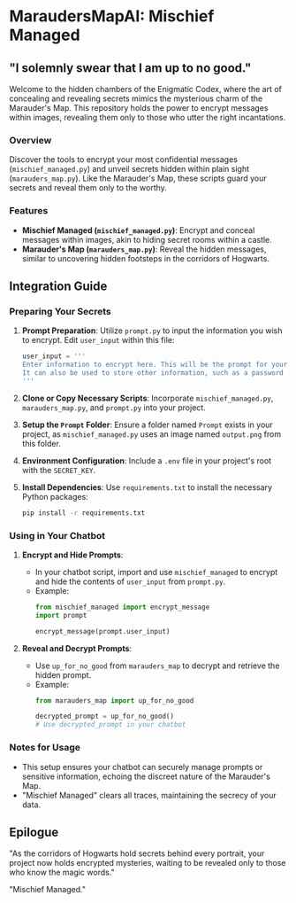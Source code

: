 # MaraudersMapAI: Mischief Managed

## "I solemnly swear that I am up to no good."

Welcome to the hidden chambers of the Enigmatic Codex, where the art of concealing and revealing secrets mimics the mysterious charm of the Marauder's Map. This repository holds the power to encrypt messages within images, revealing them only to those who utter the right incantations.

### Overview

Discover the tools to encrypt your most confidential messages (`mischief_managed.py`) and unveil secrets hidden within plain sight (`marauders_map.py`). Like the Marauder's Map, these scripts guard your secrets and reveal them only to the worthy.

### Features

- **Mischief Managed (`mischief_managed.py`)**: Encrypt and conceal messages within images, akin to hiding secret rooms within a castle.
- **Marauder's Map (`marauders_map.py`)**: Reveal the hidden messages, similar to uncovering hidden footsteps in the corridors of Hogwarts.

## Integration Guide

### Preparing Your Secrets

1. **Prompt Preparation**:
   Utilize `prompt.py` to input the information you wish to encrypt. Edit `user_input` within this file:
   ```python
   user_input = ''' 
   Enter information to encrypt here. This will be the prompt for your AI system. 
   It can also be used to store other information, such as a password or a secret message or entire codebase.
   '''
   ```

2. **Clone or Copy Necessary Scripts**:
   Incorporate `mischief_managed.py`, `marauders_map.py`, and `prompt.py` into your project.

3. **Setup the `Prompt` Folder**:
   Ensure a folder named `Prompt` exists in your project, as `mischief_managed.py` uses an image named `output.png` from this folder.

4. **Environment Configuration**:
   Include a `.env` file in your project's root with the `SECRET_KEY`.

5. **Install Dependencies**:
   Use `requirements.txt` to install the necessary Python packages:
   ```bash
   pip install -r requirements.txt
   ```

### Using in Your Chatbot

1. **Encrypt and Hide Prompts**:
   - In your chatbot script, import and use `mischief_managed` to encrypt and hide the contents of `user_input` from `prompt.py`.
   - Example:
     ```python
     from mischief_managed import encrypt_message
     import prompt

     encrypt_message(prompt.user_input)
     ```

2. **Reveal and Decrypt Prompts**:
   - Use `up_for_no_good` from `marauders_map` to decrypt and retrieve the hidden prompt.
   - Example:
     ```python
     from marauders_map import up_for_no_good

     decrypted_prompt = up_for_no_good()
     # Use decrypted_prompt in your chatbot
     ```

### Notes for Usage

- This setup ensures your chatbot can securely manage prompts or sensitive information, echoing the discreet nature of the Marauder's Map.
- "Mischief Managed" clears all traces, maintaining the secrecy of your data.

## Epilogue

"As the corridors of Hogwarts hold secrets behind every portrait, your project now holds encrypted mysteries, waiting to be revealed only to those who know the magic words."

"Mischief Managed."
